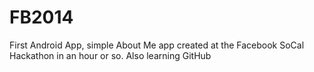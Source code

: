 FB2014
======

First Android App, simple About Me app created at the Facebook SoCal Hackathon in an hour or so. Also learning GitHub
